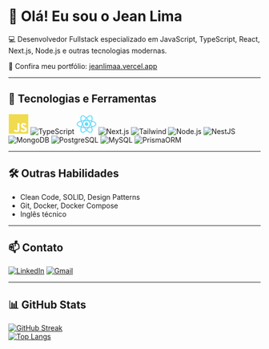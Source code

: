 # 👋 Olá! Eu sou o Jean Lima

💻 Desenvolvedor Fullstack especializado em JavaScript, TypeScript, React, Next.js, Node.js e outras tecnologias modernas.

🎯 Confira meu portfólio: [jeanlimaa.vercel.app](https://jeanlimaa.vercel.app)

---

## 🚀 Tecnologias e Ferramentas

<p align="left">
  <img src="https://raw.githubusercontent.com/devicons/devicon/master/icons/javascript/javascript-plain.svg" alt="JavaScript" width="40" height="40"/>
  <img src="https://cdn.jsdelivr.net/gh/devicons/devicon/icons/typescript/typescript-original.svg" alt="TypeScript" width="40" height="40"/>
  <img src="https://raw.githubusercontent.com/devicons/devicon/master/icons/react/react-original.svg" alt="React" width="40" height="40"/>
  <img src="https://cdn.jsdelivr.net/gh/devicons/devicon/icons/nextjs/nextjs-original.svg" alt="Next.js" width="40" height="40"/>
  <img src="https://cdn.jsdelivr.net/gh/devicons/devicon@latest/icons/tailwindcss/tailwindcss-original.svg" alt="Tailwind" width="40" height="40"/>
  <img src="https://cdn.jsdelivr.net/gh/devicons/devicon/icons/nodejs/nodejs-original-wordmark.svg" alt="Node.js" width="40" height="40"/>
  <img src="https://cdn.jsdelivr.net/gh/devicons/devicon@latest/icons/nestjs/nestjs-original.svg" alt="NestJS" width="40" height="40"/>
  <img src="https://cdn.jsdelivr.net/gh/devicons/devicon/icons/mongodb/mongodb-original-wordmark.svg" alt="MongoDB" width="40" height="40"/>
  <img src="https://cdn.jsdelivr.net/gh/devicons/devicon/icons/postgresql/postgresql-original-wordmark.svg" alt="PostgreSQL" width="40" height="40"/>
  <img src="https://cdn.jsdelivr.net/gh/devicons/devicon@latest/icons/mysql/mysql-original.svg" alt="MySQL" width="40" height="40"/>
  <img src="https://cdn.jsdelivr.net/gh/devicons/devicon@latest/icons/prisma/prisma-original.svg" alt="PrismaORM" width="40" height="40"/>
</p>

---

## 🛠️ Outras Habilidades

- Clean Code, SOLID, Design Patterns
- Git, Docker, Docker Compose
- Inglês técnico

---

## 📫 Contato

[![LinkedIn](https://img.shields.io/badge/-LinkedIn-%230077B5?style=for-the-badge&logo=linkedin&logoColor=white)](https://www.linkedin.com/in/jeanlimaa)
[![Gmail](https://img.shields.io/badge/-Gmail-%23333?style=for-the-badge&logo=gmail&logoColor=white)](mailto:jeansantoslima17@gmail.com)

---

## 📊 GitHub Stats

[![GitHub Streak](http://github-readme-streak-stats.herokuapp.com?user=jeanlimaa&theme=dark&background=000000)](https://git.io/streak-stats)  
[![Top Langs](https://github-readme-stats.vercel.app/api/top-langs/?username=jeanlimaa&layout=compact&theme=vision-friendly-dark)](https://github.com/anuraghazra/github-readme-stats)
